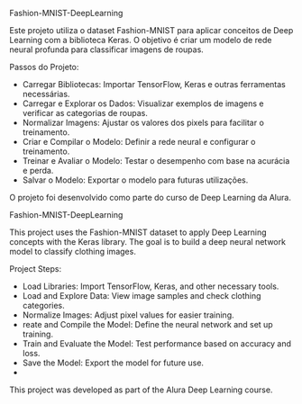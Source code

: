 Fashion-MNIST-DeepLearning

Este projeto utiliza o dataset Fashion-MNIST para aplicar conceitos de Deep Learning com a biblioteca Keras. O objetivo é criar um modelo de rede neural profunda para classificar imagens de roupas.

Passos do Projeto:
- Carregar Bibliotecas: Importar TensorFlow, Keras e outras ferramentas necessárias.
- Carregar e Explorar os Dados: Visualizar exemplos de imagens e verificar as categorias de roupas.
- Normalizar Imagens: Ajustar os valores dos pixels para facilitar o treinamento.
- Criar e Compilar o Modelo: Definir a rede neural e configurar o treinamento.
- Treinar e Avaliar o Modelo: Testar o desempenho com base na acurácia e perda.
- Salvar o Modelo: Exportar o modelo para futuras utilizações.
  
O projeto foi desenvolvido como parte do curso de Deep Learning da Alura.



Fashion-MNIST-DeepLearning

This project uses the Fashion-MNIST dataset to apply Deep Learning concepts with the Keras library. The goal is to build a deep neural network model to classify clothing images.

Project Steps:
- Load Libraries: Import TensorFlow, Keras, and other necessary tools.
- Load and Explore Data: View image samples and check clothing categories.
- Normalize Images: Adjust pixel values for easier training.
- reate and Compile the Model: Define the neural network and set up training.
- Train and Evaluate the Model: Test performance based on accuracy and loss.
- Save the Model: Export the model for future use.
- 
This project was developed as part of the Alura Deep Learning course.


